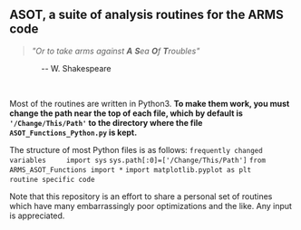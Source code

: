 ## ASOT, a suite of analysis routines for the ARMS code

> *"Or to take arms against **A** **S**ea **O**f **T**roubles"* 

    -- W. Shakespeare

  

Most of the routines are written in Python3. **To make them work, you must change the path near the top of each file, which by default is `'/Change/This/Path'` to the directory where the file `ASOT_Functions_Python.py` is kept.**

The structure of most Python files is as follows:
`frequently changed variables`
  
`import sys`
`sys.path[:0]=['/Change/This/Path']`
`from ARMS_ASOT_Functions import *`
`import matplotlib.pyplot as plt`
  
`routine specific code`
  
  
   
  
  
  

Note that this repository is an effort to share a personal set of routines which have many embarrassingly poor optimizations and the like. Any input is appreciated.

